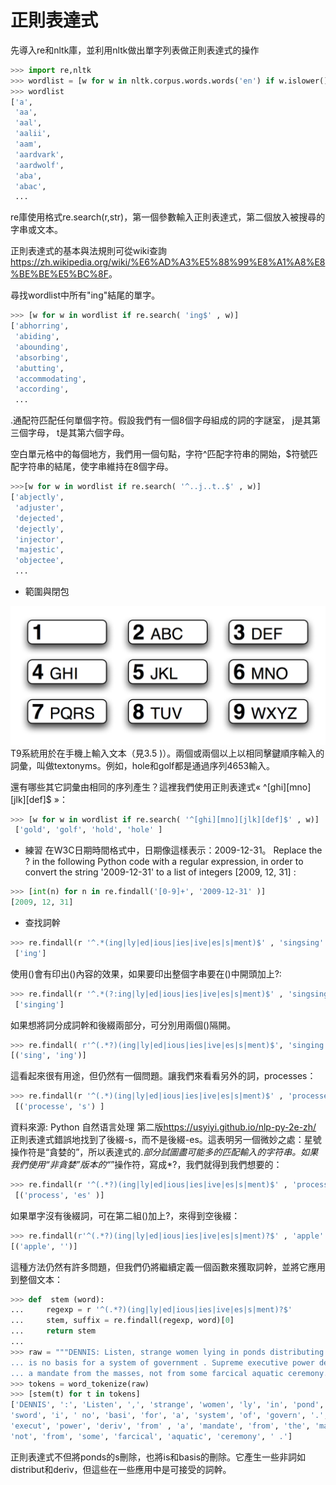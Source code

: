 正則表達式
==
先導入re和nltk庫，並利用nltk做出單字列表做正則表達式的操作
```python
>>> import re,nltk
>>> wordlist = [w for w in nltk.corpus.words.words('en') if w.islower()]
>>> wordlist
['a',
 'aa',
 'aal',
 'aalii',
 'aam',
 'aardvark',
 'aardwolf',
 'aba',
 'abac',
 ...
```
re庫使用格式re.search(r,str)，第一個參數輸入正則表達式，第二個放入被搜尋的字串或文本。

正則表達式的基本與法規則可從wiki查詢<https://zh.wikipedia.org/wiki/%E6%AD%A3%E5%88%99%E8%A1%A8%E8%BE%BE%E5%BC%8F>。

尋找wordlist中所有"ing"結尾的單字。
```python
>>> [w for w in wordlist if re.search( 'ing$' , w)]
['abhorring',
 'abiding',
 'abounding',
 'absorbing',
 'abutting',
 'accommodating',
 'according',
 ...
```

.通配符匹配任何單個字符。假設我們有一個8個字母組成的詞的字謎室， j是其第三個字母， t是其第六個字母。

空白單元格中的每個地方，我們用一個句點，字符^匹配字符串的開始，$符號匹配字符串的結尾，使字串維持在8個字母。
```python
>>>[w for w in wordlist if re.search( '^..j..t..$' , w)]
['abjectly',
 'adjuster',
 'dejected',
 'dejectly',
 'injector',
 'majestic',
 'objectee',
 ...
```
- 範圍與閉包

![](https://github.com/catxxx591/30/blob/master/img/cellphone_char.jpg?raw=true)
T9系統用於在手機上輸入文本（見3.5 )）。兩個或兩個以上以相同擊鍵順序輸入的詞彙，叫做textonyms。例如，hole和golf都是通過序列4653輸入。

還有哪些其它詞彙由相同的序列產生？這裡我們使用正則表達式« ^[ghi][mno][jlk][def]$ »：
```python
>>> [w for w in wordlist if re.search( '^[ghi][mno][jlk][def]$' , w)]
 ['gold', 'golf', 'hold', 'hole' ]
```
- 練習
在W3C日期時間格式中，日期像這樣表示：2009-12-31。
Replace the ? in the following Python code with a regular expression, in order to convert the string '2009-12-31' to a list of integers [2009, 12, 31] :
```python
>>> [int(n) for n in re.findall('[0-9]+', '2009-12-31' )]
[2009, 12, 31]
```
- 查找詞幹

```python
>>> re.findall(r '^.*(ing|ly|ed|ious|ies|ive|es|s|ment)$' , 'singsing' )
 ['ing']
```
使用()會有印出()內容的效果，如果要印出整個字串要在()中開頭加上?:
```python
>>> re.findall(r '^.*(?:ing|ly|ed|ious|ies|ive|es|s|ment)$' , 'singsing' )
 ['singing']
 ```
 
 如果想將詞分成詞幹和後綴兩部分，可分別用兩個()隔開。
```python
>>> re.findall( r'^(.*?)(ing|ly|ed|ious|ies|ive|es|s|ment)$', 'singing' )
[('sing', 'ing')]
```

這看起來很有用途，但仍然有一個問題。讓我們來看看另外的詞，processes：
```python
>>> re.findall(r '^(.*)(ing|ly|ed|ious|ies|ive|es|s|ment)$' , 'processes' )
 [('processe', 's') ]
```

資料來源: Python 自然语言处理 第二版<https://usyiyi.github.io/nlp-py-2e-zh/>
正則表達式錯誤地找到了後綴-s，而不是後綴-es。這表明另一個微妙之處：星號操作符是“貪婪的”，所以表達式的.*部分試圖盡可能多的匹配輸入的字符串。如果我們使用“非貪婪”版本的“*”操作符，寫成*?，我們就得到我們想要的：
```python
>>> re.findall(r '^(.*?)(ing|ly|ed|ious|ies|ive|es|s|ment)$' , 'processes' )
 [('process', 'es' )]
```
如果單字沒有後綴詞，可在第二組()加上?，來得到空後綴：
```python
>>> re.findall(r'^(.*?)(ing|ly|ed|ious|ies|ive|es|s|ment)?$' , 'apple' )
[('apple', '')]
```
這種方法仍然有許多問題，但我們仍將繼續定義一個函數來獲取詞幹，並將它應用到整個文本：
```python
>>> def  stem (word):
...     regexp = r '^(.*?)(ing|ly|ed|ious|ies|ive|es|s|ment)?$' 
...     stem, suffix = re.findall(regexp, word)[0]
...     return stem
... 
>>> raw = """DENNIS: Listen, strange women lying in ponds distributing swords 
... is no basis for a system of government . Supreme executive power derives from 
... a mandate from the masses, not from some farcical aquatic ceremony.""" 
>>> tokens = word_tokenize(raw)
>>> [stem(t) for t in tokens]
['DENNIS', ':', 'Listen', ',', 'strange', 'women', 'ly', 'in', 'pond', 'distribut', 
'sword', 'i', ' no', 'basi', 'for', 'a', 'system', 'of', 'govern', '.', 'Supreme', 
'execut', 'power', 'deriv', 'from' , 'a', 'mandate', 'from', 'the', 'mass', ',', 
'not', 'from', 'some', 'farcical', 'aquatic', 'ceremony', ' .']
```
正則表達式不但將ponds的s刪除，也將is和basis的刪除。它產生一些非詞如distribut和deriv，但這些在一些應用中是可接受的詞幹。



